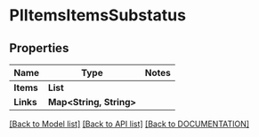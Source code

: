 # PIItemsItemsSubstatus

## Properties
Name | Type | Notes
------------ | ------------- | -------------
**Items** | **List<PIItemsSubstatus>**
**Links** | **Map<String, String>**

[[Back to Model list]](../../DOCUMENTATION.md#documentation-for-models) [[Back to API list]](../../DOCUMENTATION.md#documentation-for-api-endpoints) [[Back to DOCUMENTATION]](../../DOCUMENTATION.md)

